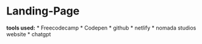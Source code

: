 # Landing-Page
**tools used:**
    * Freecodecamp
    * Codepen
    * github
    * netlify
    * nomada studios website
    * chatgpt